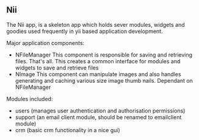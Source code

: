 Nii
---------

The Nii app, is a skeleton app which holds sever modules, widgets and goodies used frequently in yii based application development.

Major application components:
 
 - NFileManager 
   This component is responsible for saving and retrieving files. That's all. 
   This creates a common interface for modules and widgets to save and retrieve files
 - NImage
   This component can manipulate images and also handles generating and caching various size image thumb nails.
   Dependant on NFileManager 

Modules included:
 
 - users (manages user authentication and authorisation permissions)
 - support (an email client module, should be renamed to emailclient module)
 - crm (basic crm functionality in a nice gui)